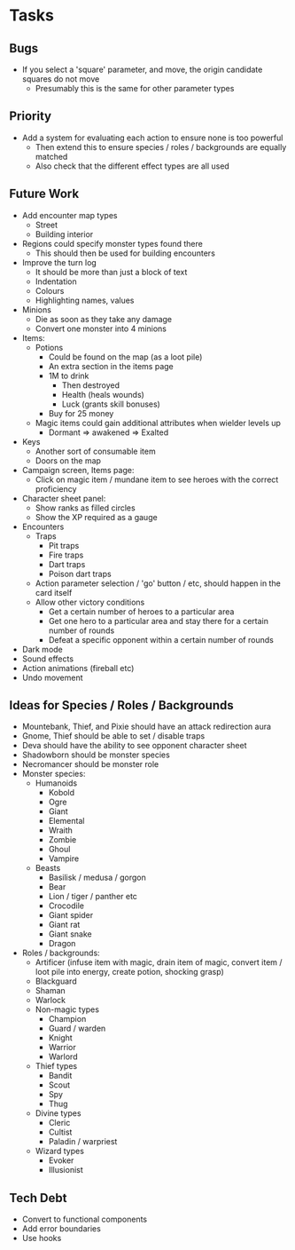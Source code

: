 # Tasks

## Bugs

* If you select a 'square' parameter, and move, the origin candidate squares do not move
  * Presumably this is the same for other parameter types

## Priority

* Add a system for evaluating each action to ensure none is too powerful
  * Then extend this to ensure species / roles / backgrounds are equally matched
  * Also check that the different effect types are all used

## Future Work

* Add encounter map types
  * Street
  * Building interior
* Regions could specify monster types found there
  * This should then be used for building encounters
* Improve the turn log
  * It should be more than just a block of text
  * Indentation
  * Colours
  * Highlighting names, values
* Minions
  * Die as soon as they take any damage
  * Convert one monster into 4 minions
* Items:
  * Potions
    * Could be found on the map (as a loot pile)
    * An extra section in the items page
    * 1M to drink
      * Then destroyed
      * Health (heals wounds)
      * Luck (grants skill bonuses)
    * Buy for 25 money
  * Magic items could gain additional attributes when wielder levels up
    * Dormant => awakened => Exalted
* Keys
  * Another sort of consumable item
  * Doors on the map
* Campaign screen, Items page:
  * Click on magic item / mundane item to see heroes with the correct proficiency
* Character sheet panel:
  * Show ranks as filled circles
  * Show the XP required as a gauge
* Encounters
  * Traps
    * Pit traps
    * Fire traps
    * Dart traps
    * Poison dart traps
  * Action parameter selection / 'go' button / etc, should happen in the card itself
  * Allow other victory conditions
    * Get a certain number of heroes to a particular area
    * Get one hero to a particular area and stay there for a certain number of rounds
    * Defeat a specific opponent within a certain number of rounds
* Dark mode
* Sound effects
* Action animations (fireball etc)
* Undo movement

## Ideas for Species / Roles / Backgrounds

* Mountebank, Thief, and Pixie should have an attack redirection aura
* Gnome, Thief should be able to set / disable traps
* Deva should have the ability to see opponent character sheet
* Shadowborn should be monster species
* Necromancer should be monster role
* Monster species:
  * Humanoids
    * Kobold
    * Ogre
    * Giant
    * Elemental
    * Wraith
    * Zombie
    * Ghoul
    * Vampire
  * Beasts
    * Basilisk / medusa / gorgon
    * Bear
    * Lion / tiger / panther etc
    * Crocodile
    * Giant spider
    * Giant rat
    * Giant snake
    * Dragon
* Roles / backgrounds:
  * Artificer (infuse item with magic, drain item of magic, convert item / loot pile into energy, create potion, shocking grasp)
  * Blackguard
  * Shaman
  * Warlock
  * Non-magic types
    * Champion
    * Guard / warden
    * Knight
    * Warrior
    * Warlord
  * Thief types
    * Bandit
    * Scout
    * Spy
    * Thug
  * Divine types
    * Cleric
    * Cultist
    * Paladin / warpriest
  * Wizard types
    * Evoker
    * Illusionist

## Tech Debt

* Convert to functional components
* Add error boundaries
* Use hooks
